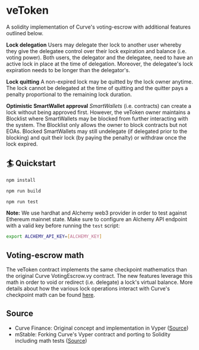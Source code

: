 # veToken
A solidity implementation of Curve's voting-escrow with additional features outlined below.

**Lock delegation**
Users may delegate ther lock to another user whereby they give the delegatee control over their lock expiration and balance (i.e. voting power). Both users, the delegator and the delegatee, need to have an active lock in place at the time of delegation. Moreover, the delegatee's lock expiration needs to be longer than the delegator's.

**Lock quitting**
A non-expired lock may be quitted by the lock owner anytime. The lock cannot be delegated at the time of quitting and the quitter pays a penalty proportional to the remaining lock duration.

**Optimistic SmartWallet approval**
*SmartWallets* (i.e. contracts) can create a lock without being approved first. However, the veToken owner maintains a Blocklist where SmartWallets may be blocked from further interacting with the system. The Blocklist only allows the owner to block contracts but not EOAs. Blocked SmartWallets may still undelegate (if delegated prior to the blocking) and quit their lock (by paying the penalty) or withdraw once the lock expired.

## 🏄 Quickstart

```bash
npm install
```
```bash
npm run build
```
```bash
npm run test
```

**Note:** We use hardhat and Alchemy web3 provider in order to test against Ethereum mainnet state. Make sure to configure an Alchemy API endpoint with a valid key before running the `test` script:

```bash
export ALCHEMY_API_KEY=[ALCHEMY_KEY]
```

## Voting-escrow math
The veToken contract implements the same checkpoint mathematics than the original Curve VotingEscrow.vy contract. The new features leverage this math in order to void or redirect (i.e. delegate) a lock's virtual balance. More details about how the various lock operations interact with Curve's checkpoint math can be found [here](./CheckpointMath.md).

## Source
- Curve Finance: Original concept and implementation in Vyper ([Source](https://github.com/curvefi/curve-dao-contracts/blob/master/contracts/VotingEscrow.vy))
- mStable: Forking Curve's Vyper contract and porting to Solidity including math tests ([Source](https://github.com/mstable/mStable-contracts/blob/master/contracts/governance/IncentivisedVotingLockup.sol)) 
